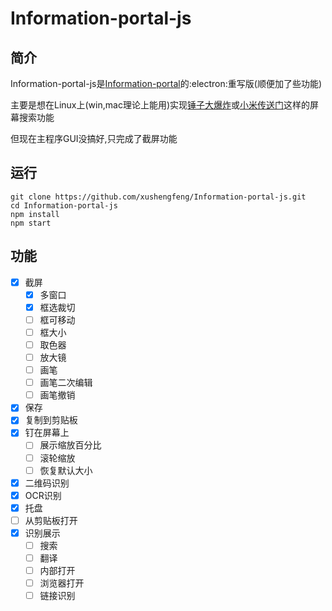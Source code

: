 #  Information-portal-js

## 简介

Information-portal-js是[Information-portal](https://github.com/xushengfeng/Information-portal.git)的:electron:重写版(顺便加了些功能)

主要是想在Linux上(win,mac理论上能用)实现[锤子大爆炸](https://www.smartisan.com/pr/videos/bigbang-introduction)或[小米传送门](https://www.miui.com/zt/miui9/index.html)这样的屏幕搜索功能

但现在主程序GUI没搞好,只完成了截屏功能

## 运行

```shell
git clone https://github.com/xushengfeng/Information-portal-js.git
cd Information-portal-js
npm install
npm start
```

## 功能

- [x] 截屏
  - [x] 多窗口
  - [x] 框选裁切
  - [ ] 框可移动
  - [ ] 框大小
  - [ ] 取色器
  - [ ] 放大镜
  - [ ] 画笔
  - [ ] 画笔二次编辑
  - [ ] 画笔撤销
- [x] 保存
- [x] 复制到剪贴板
- [x] 钉在屏幕上
  - [ ] 展示缩放百分比
  - [ ] 滚轮缩放
  - [ ] 恢复默认大小
- [x] 二维码识别
- [x] OCR识别
- [x] 托盘
- [ ] 从剪贴板打开
- [x] 识别展示
  - [ ] 搜索
  - [ ] 翻译
  - [ ] 内部打开
  - [ ] 浏览器打开
  - [ ] 链接识别
